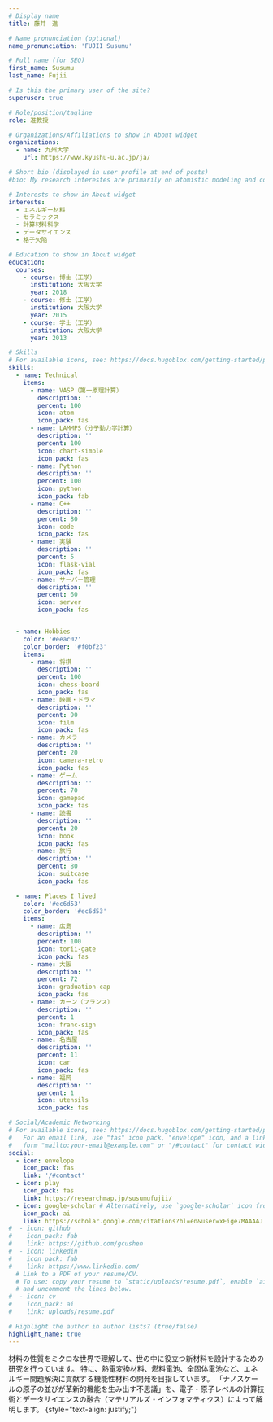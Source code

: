 ```yaml
---
# Display name
title: 藤井　進

# Name pronunciation (optional)
name_pronunciation: 'FUJII Susumu'

# Full name (for SEO)
first_name: Susumu
last_name: Fujii

# Is this the primary user of the site?
superuser: true

# Role/position/tagline
role: 准教授

# Organizations/Affiliations to show in About widget
organizations:
  - name: 九州大学
    url: https://www.kyushu-u.ac.jp/ja/

# Short bio (displayed in user profile at end of posts)
#bio: My research interestes are primarily on atomistic modeling and computational design for energy materials including thermoelectrics, solid oxide fuel cells, and batteries, with a special focus on ceramic defects and their dynamics.

# Interests to show in About widget
interests:
  - エネルギー材料
  - セラミックス
  - 計算材料科学
  - データサイエンス
  - 格子欠陥

# Education to show in About widget
education:
  courses:
    - course: 博士（工学）
      institution: 大阪大学
      year: 2018
    - course: 修士（工学）
      institution: 大阪大学
      year: 2015
    - course: 学士（工学）
      institution: 大阪大学
      year: 2013

# Skills
# For available icons, see: https://docs.hugoblox.com/getting-started/page-builder/#icons
skills:
  - name: Technical
    items:
      - name: VASP（第一原理計算）
        description: ''
        percent: 100
        icon: atom
        icon_pack: fas
      - name: LAMMPS（分子動力学計算）
        description: ''
        percent: 100
        icon: chart-simple
        icon_pack: fas
      - name: Python
        description: ''
        percent: 100
        icon: python
        icon_pack: fab
      - name: C++
        description: ''
        percent: 80
        icon: code
        icon_pack: fas
      - name: 実験
        description: ''
        percent: 5
        icon: flask-vial
        icon_pack: fas
      - name: サーバー管理
        description: ''
        percent: 60
        icon: server
        icon_pack: fas


  - name: Hobbies
    color: '#eeac02'
    color_border: '#f0bf23'
    items:
      - name: 将棋
        description: ''
        percent: 100
        icon: chess-board
        icon_pack: fas
      - name: 映画・ドラマ
        description: ''
        percent: 90
        icon: film
        icon_pack: fas
      - name: カメラ
        description: ''
        percent: 20
        icon: camera-retro
        icon_pack: fas
      - name: ゲーム
        description: ''
        percent: 70
        icon: gamepad
        icon_pack: fas
      - name: 読書
        description: ''
        percent: 20
        icon: book
        icon_pack: fas
      - name: 旅行
        description: ''
        percent: 80
        icon: suitcase
        icon_pack: fas

  - name: Places I lived
    color: '#ec6d53'
    color_border: '#ec6d53'
    items:
      - name: 広島
        description: ''
        percent: 100
        icon: torii-gate
        icon_pack: fas
      - name: 大阪
        description: ''
        percent: 72
        icon: graduation-cap
        icon_pack: fas
      - name: カーン（フランス）
        description: ''
        percent: 1
        icon: franc-sign
        icon_pack: fas
      - name: 名古屋
        description: ''
        percent: 11
        icon: car
        icon_pack: fas
      - name: 福岡
        description: ''
        percent: 1
        icon: utensils
        icon_pack: fas

# Social/Academic Networking
# For available icons, see: https://docs.hugoblox.com/getting-started/page-builder/#icons
#   For an email link, use "fas" icon pack, "envelope" icon, and a link in the
#   form "mailto:your-email@example.com" or "/#contact" for contact widget.
social:
  - icon: envelope
    icon_pack: fas
    link: '/#contact'
  - icon: play
    icon_pack: fas
    link: https://researchmap.jp/susumufujii/
  - icon: google-scholar # Alternatively, use `google-scholar` icon from `ai` icon pack
    icon_pack: ai
    link: https://scholar.google.com/citations?hl=en&user=xEige7MAAAAJ
#  - icon: github
#    icon_pack: fab
#    link: https://github.com/gcushen
#  - icon: linkedin
#    icon_pack: fab
#    link: https://www.linkedin.com/
  # Link to a PDF of your resume/CV.
  # To use: copy your resume to `static/uploads/resume.pdf`, enable `ai` icons in `params.yaml`,
  # and uncomment the lines below.
#  - icon: cv
#    icon_pack: ai
#    link: uploads/resume.pdf

# Highlight the author in author lists? (true/false)
highlight_name: true
---
```

材料の性質をミクロな世界で理解して、世の中に役立つ新材料を設計するための研究を行っています。
特に、熱電変換材料、燃料電池、全固体電池など、エネルギー問題解決に貢献する機能性材料の開発を目指しています。
「ナノスケールの原子の並びが革新的機能を生み出す不思議」を、電子・原子レベルの計算技術とデータサイエンスの融合（マテリアルズ・インフォマティクス）によって解明します。
{style="text-align: justify;"}
